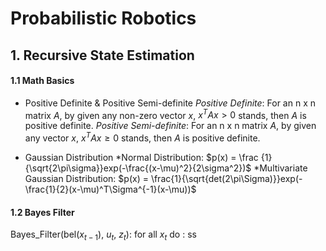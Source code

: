 <script type="text/javascript" src="https://cdn.mathjax.org/mathjax/latest/MathJax.js?config=TeX-AMS_HTML"></script>

# Probabilistic Robotics
## 1. Recursive State Estimation
#### 1.1 Math Basics

- Positive Definite & Positive Semi-definite
*Positive Definite*: For an n x n matrix $A$, by given any non-zero vector $x$, $x^TAx>0$ stands, then $A$ is positive definite.
*Positive Semi-definite*: For an n x n matrix $A$, by given any vector $x$, $x^TAx \ge0$ stands, then $A$ is positive definite.

- Gaussian Distribution
*Normal Distribution:  $p(x) = \frac {1}{\sqrt{2\pi\sigma}}exp(-\frac{(x-\mu)^2}{2\sigma^2})$
*Multivariate Gaussian Distribution: $p(x) = \frac{1}{\sqrt{det(2\pi\Sigma)}}exp(-\frac{1}{2}(x-\mu)^T\Sigma^{-1}(x-\mu))$

#### 1.2 Bayes Filter
Bayes_Filter(bel($x_{t-1}$), $u_t$, $z_t$):
for all $x_t$ do
: ss



<!--stackedit_data:
eyJoaXN0b3J5IjpbLTEzNzA0MjczOTYsNTg5MDE1MTI0LC0xMT
YxNDE4MTksLTUwNTU4MDA2OCwxNDI5MDQ5MzcwLC0yMTMyNzY5
M119
-->